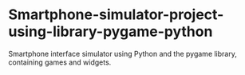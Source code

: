 # Smartphone-simulator-project-using-library-pygame-python
Smartphone interface simulator using Python and the pygame library, containing games and widgets.

